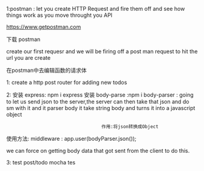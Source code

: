 
 1:postman : let you create HTTP Request and fire them off and see how things work as you move throught you API

  https://www.getpostman.com

 下载 postman

 create our first requesr and we will be firing off a post man request to hit the url you are create

 在postman中去编辑函数的请求体

1: create a http post router for adding new todos


2: 安装 express: npm i express
   安装 body-parse :npm i body-parser : going to let us send json to the server,the server can then take that json and do
                                       sm with it
                                       and it parser body it take string body and turns it into a javascript object

                                       作用:将json转换成Object

   使用方法: middleware : app.user(bodyParser.json());


we can force on getting body data that got sent from the client to do this.



3: test post/todo
mocha tes